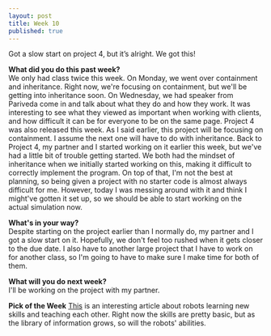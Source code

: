 ```yaml
---
layout: post
title: Week 10
published: true
---
```

Got a slow start on project 4, but it’s alright. We got this!

**What did you do this past week?**  
We only had class twice this week. On Monday, we went over containment and inheritance. Right now, we're focusing on containment, but we'll be getting into inheritance soon. On Wednesday, we had speaker from Pariveda come in and talk about what they do and how they work. It was interesting to see what they viewed as important when working with clients, and how difficult it can be for everyone to be on the same page. Project 4 was also released this week. As I said earlier, this project will be focusing on containment. I assume the next one will have to do with inheritance. Back to Project 4, my partner and I started working on it earlier this week, but we've had a little bit of trouble getting started. We both had the mindset of inheritance when we initially started working on this, making it difficult to correctly implement the program. On top of that, I'm not the best at planning, so being given a project with no starter code is almost always difficult for me. However, today I was messing around with it and think I might've gotten it set up, so we should be able to start working on the actual simulation now.

**What's in your way?**  
Despite starting on the project earlier than I normally do, my partner and I got a slow start on it. Hopefully, we don't feel too rushed when it gets closer to the due date. I also have to another large project that I have to work on for another class, so I'm going to have to make sure I make time for both of them.

**What will you do next week?**  
I'll be working on the project with my partner.

**Pick of the Week**
[This](https://www.technologyreview.com/s/600768/10-breakthrough-technologies-2016-robots-that-teach-each-other/) is an interesting article about robots learning new skills and teaching each other. Right now the skills are pretty basic, but as the library of information grows, so will the robots' abilities.